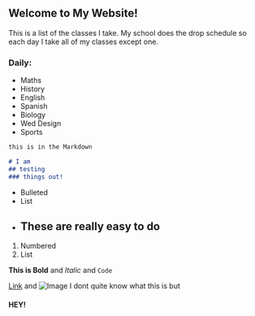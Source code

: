 ## Welcome to My Website!

This is a list of the classes I take. 
My school does the drop schedule so each day I take all of my classes except one.

### Daily:
- Maths
- History
- English
- Spanish
- Biology
- Wed Design
- Sports

```markdown
this is in the Markdown

# I am
## testing
### things out!

```

- Bulleted
- List
- ## These are really easy to do

1. Numbered
2. List

**This is Bold** and _Italic_ and `Code` 

[Link](url) and ![Image](src)
I dont quite know what this is but
#### HEY!
